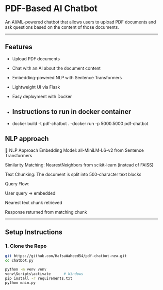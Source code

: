 # PDF-Based AI Chatbot

An AI/ML-powered chatbot that allows users to upload PDF documents and ask questions based on the content of those documents.

---

##  Features

- Upload PDF documents
- Chat with an AI about the document content
- Embedding-powered NLP with Sentence Transformers
- Lightweight UI via Flask
- Easy deployment with Docker

- ##  Instructions to run in docker container
- docker build -t pdf-chatbot .
 -docker run -p 5000:5000 pdf-chatbot

##  NLP approach
🧠 NLP Approach
Embedding Model: all-MiniLM-L6-v2 from Sentence Transformers

Similarity Matching: NearestNeighbors from scikit-learn (instead of FAISS)

Text Chunking: The document is split into 500-character text blocks

Query Flow:

User query → embedded

Nearest text chunk retrieved

Response returned from matching chunk

---

##  Setup Instructions

### 1. Clone the Repo

```bash
git https://github.com/HafsaWaheed54/pdf-chatbot-new.git
cd chatbot.py

python -m venv venv
venv\Scripts\activate      # Windows
pip install -r requirements.txt
python main.py



